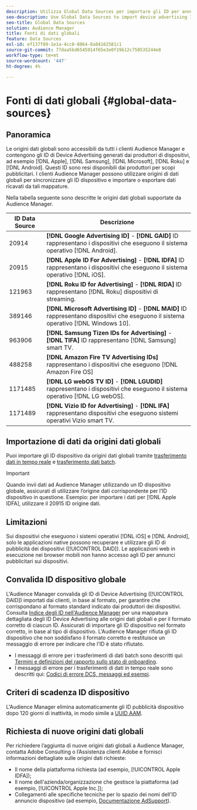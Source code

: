 ```yaml
---
description: Utilizza Global Data Sources per importare gli ID per annunci pubblicitari sui dispositivi.
seo-description: Use Global Data Sources to import device advertising IDs.
seo-title: Global Data Sources
solution: Audience Manager
title: Fonti di dati globali
feature: Data Sources
exl-id: ef137f89-1e1a-4cc0-8864-8a84162581c1
source-git-commit: 77daa5bd6545914f65e3e0f19b12c750535244e8
workflow-type: tm+mt
source-wordcount: '447'
ht-degree: 4%

---
```


# Fonti di dati globali {#global-data-sources}

## Panoramica

Le origini dati globali sono accessibili da tutti i clienti Audience Manager e contengono gli ID di Device Advertising generati dai produttori di dispositivi, ad esempio [!DNL Apple], [!DNL Samsung], [!DNL Microsoft], [!DNL Roku] e [!DNL Android]. Questi ID sono resi disponibili dai produttori per scopi pubblicitari. I clienti Audience Manager possono utilizzare origini di dati globali per sincronizzare gli ID dispositivo e importare o esportare dati ricavati da tali mappature.

Nella tabella seguente sono descritte le origini dati globali supportate da Audience Manager.

| ID Data Source | Descrizione |
|---|---|
| 20914 | **[!DNL Google Advertising ID]** - **[!DNL GAID]** ID rappresentano i dispositivi che eseguono il sistema operativo [!DNL Android]. |
| 20915 | **[!DNL Apple ID For Advertising]** - **[!DNL IDFA]** ID rappresentano i dispositivi che eseguono il sistema operativo [!DNL iOS]. |
| 121963 | **[!DNL Roku ID for Advertising]** - **[!DNL RIDA]** ID rappresentano [!DNL Roku] dispositivi di streaming. |
| 389146 | **[!DNL Microsoft Advertising ID]** - **[!DNL MAID]** ID rappresentano dispositivi che eseguono il sistema operativo [!DNL Windows 10]. |
| 963906 | **[!DNL Samsung Tizen IDs for Advertising]** - **[!DNL TIFA]** ID rappresentano [!DNL Samsung] smart TV. |
| 488258 | **[!DNL Amazon Fire TV Advertising IDs]** rappresentano i dispositivi che eseguono [!DNL Amazon Fire OS] |
| 1171485 | **[!DNL LG webOS TV ID]** - **[!DNL LGUDID]** rappresentano i dispositivi che eseguono il sistema operativo [!DNL LG webOS]. |
| 1171489 | **[!DNL Vizio ID for Advertising]** - **[!DNL IFA]** rappresentano dispositivi che eseguono sistemi operativi Vizio smart TV. |

## Importazione di dati da origini dati globali

Puoi importare gli ID dispositivo da origini dati globali tramite [trasferimento dati in tempo reale](../integration/sending-audience-data/real-time-data-integration/real-time-data-transfer.md) e [trasferimento dati batch](../integration/sending-audience-data/batch-data-transfer-explained/batch-data-transfer-explained.md).

>[!IMPORTANT]
>
>Quando invii dati ad Audience Manager utilizzando un ID dispositivo globale, assicurati di utilizzare l’origine dati corrispondente per l’ID dispositivo in questione. Esempio: per importare i dati per [!DNL Apple IDFA], utilizzare il 20915 ID origine dati.

## Limitazioni

Sui dispositivi che eseguono i sistemi operativi [!DNL iOS] e [!DNL Android], solo le applicazioni native possono recuperare e utilizzare gli ID di pubblicità dei dispositivi ([!UICONTROL DAID]). Le applicazioni web in esecuzione nei browser mobili non hanno accesso agli ID per annunci pubblicitari sui dispositivi.

## Convalida ID dispositivo globale

L&#39;Audience Manager convalida gli ID di Device Advertising ([!UICONTROL DAID]) importati dai clienti, in base al formato, per garantire che corrispondano al formato standard indicato dai produttori dei dispositivi. Consulta [Indice degli ID nell&#39;Audience Manager](../reference/ids-in-aam.md) per una mappatura dettagliata degli ID Device Advertising alle origini dati globali e per il formato corretto di ciascun ID. Assicurati di importare gli ID dispositivo nel formato corretto, in base al tipo di dispositivo. L&#39;Audience Manager rifiuta gli ID dispositivo che non soddisfano il formato corretto e restituisce un messaggio di errore per indicare che l&#39;ID è stato rifiutato.

* I messaggi di errore per i trasferimenti di dati batch sono descritti qui: [Termini e definizioni del rapporto sullo stato di onboarding](../reporting/onboarding-status-report.md#report-terms-conditions).
* I messaggi di errore per i trasferimenti di dati in tempo reale sono descritti qui: [Codici di errore DCS, messaggi ed esempi](../api/dcs-intro/dcs-api-reference/dcs-error-codes.md).

## Criteri di scadenza ID dispositivo

L&#39;Audience Manager elimina automaticamente gli ID pubblicità dispositivo dopo 120 giorni di inattività, in modo simile a [UUID AAM](../faq/faq-privacy.md).

## Richiesta di nuove origini dati globali

Per richiedere l’aggiunta di nuove origini dati globali a Audience Manager, contatta Adobe Consulting o l’Assistenza clienti Adobe e fornisci informazioni dettagliate sulle origini dati richieste:

* Il nome della piattaforma richiesta (ad esempio, [!UICONTROL Apple IDFA]);
* Il nome dell&#39;azienda/organizzazione che gestisce la piattaforma (ad esempio, [!UICONTROL Apple Inc.]);
* Collegamenti alle specifiche tecniche per lo spazio dei nomi dell&#39;ID annuncio dispositivo (ad esempio, [Documentazione AdSupport](https://developer.apple.com/documentation/adsupport)).
